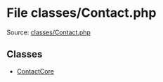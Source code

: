 File classes/Contact.php
=========

Source: [classes/Contact.php](https://github.com/PrestaShop/PrestaShop/blob/1.6.1.3/classes/Contact.php)


Classes
-------

* [ContactCore](class.ContactCore.md)

